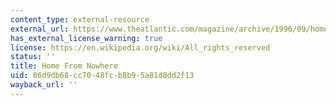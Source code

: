 ```yaml
---
content_type: external-resource
external_url: https://www.theatlantic.com/magazine/archive/1996/09/home-from-nowhere/376664/
has_external_license_warning: true
license: https://en.wikipedia.org/wiki/All_rights_reserved
status: ''
title: Home From Nowhere
uid: 86d9db68-cc70-48fc-b8b9-5a81d8dd2f13
wayback_url: ''
---
```

